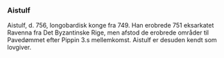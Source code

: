 ### Aistulf


Aistulf, d. 756, longobardisk konge fra 749. Han erobrede 751 eksarkatet Ravenna fra Det Byzantinske Rige, men afstod de erobrede områder til Pavedømmet efter Pippin 3.s mellemkomst. Aistulf er desuden kendt som lovgiver.